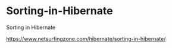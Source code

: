 # Sorting-in-Hibernate
Sorting in Hibernate

https://www.netsurfingzone.com/hibernate/sorting-in-hibernate/
